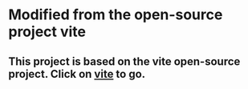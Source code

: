 # Modified from the open-source project vite

## This project is based on the vite open-source project. Click on [vite](https://github.com/vitejs/vite) to go.
